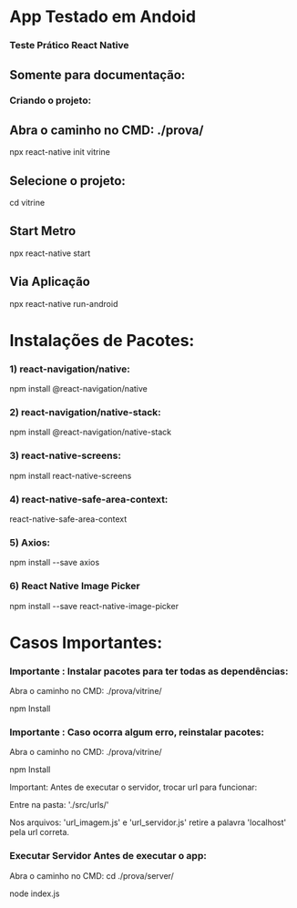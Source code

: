 <h1>App Testado em Andoid</h1>

<h3>Teste Prático React Native</h3>

<h2>Somente para documentação:</h2>

<h3>Criando o projeto:</h3>

<h2>Abra o caminho no CMD: ./prova/</h2>
npx react-native init vitrine

<h2>Selecione o projeto:</h2>
cd vitrine

<h2>Start Metro</h2>
npx react-native start

<h2>Via Aplicação</h2>
npx react-native run-android


<h1>Instalações de Pacotes:</h1>

<h3>1) react-navigation/native:</h3> 
npm install @react-navigation/native

<h3>2) react-navigation/native-stack:</h3> 
npm install @react-navigation/native-stack

<h3>3) react-native-screens:</h3> 
npm install react-native-screens 

<h3>4) react-native-safe-area-context:</h3> 
react-native-safe-area-context

<h3>5) Axios:</h3> 
npm install --save axios

<h3>6) React Native Image Picker</h3> 
npm install --save react-native-image-picker


<h1>Casos Importantes:</h1>

<h3>Importante : Instalar pacotes para ter todas as dependências:</h3>
<p>Abra o caminho no CMD: ./prova/vitrine/</p>
npm Install

<h3>Importante : Caso ocorra algum erro, reinstalar pacotes:</h3>
<p>Abra o caminho no CMD: ./prova/vitrine/</p>
npm Install

<p>Important: Antes de executar o servidor, trocar url para funcionar:</p>
<p>Entre na pasta: './src/urls/'</p>
<p>Nos arquivos: 'url_imagem.js' e 'url_servidor.js' retire a palavra 'localhost' pela url correta.</p>

<h3>Executar Servidor Antes de executar o app:</h3>
<p>Abra o caminho no CMD: cd ./prova/server/</p>
node index.js
